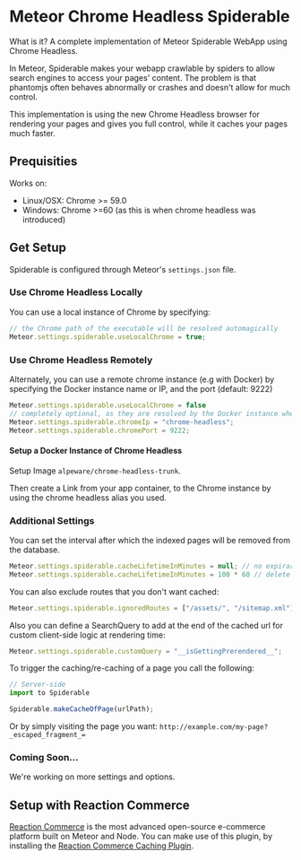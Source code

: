 # Meteor Chrome Headless Spiderable

What is it? A complete implementation of Meteor Spiderable WebApp using Chrome Headless. 

In Meteor, Spiderable makes your webapp crawlable by spiders to allow search engines to access your pages' content. The problem is that phantomjs often behaves abnormally or crashes and doesn't allow for much control.

This implementation is using the new Chrome Headless browser for rendering your pages and gives you full control, while it caches your pages much faster.

## Prequisities
Works on:
* Linux/OSX: Chrome >= 59.0
* Windows: Chrome >=60 (as this is when chrome headless was introduced)

## Get Setup
Spiderable is configured through Meteor's `settings.json` file.

### Use Chrome Headless Locally
You can use a local instance of Chrome by specifying:
```js
// the Chrome path of the executable will be resolved automagically
Meteor.settings.spiderable.useLocalChrome = true; 
```

### Use Chrome Headless Remotely
Alternately, you can use a remote chrome instance (e.g with Docker) by specifying the Docker instance name or IP, and the port (default: 9222)
```js
Meteor.settings.spiderable.useLocalChrome = false
// completely optional, as they are resolved by the Docker instance when linked
Meteor.settings.spiderable.chromeIp = "chrome-headless";
Meteor.settings.spiderable.chromePort = 9222;
```

#### Setup a Docker Instance of Chrome Headless
Setup Image `alpeware/chrome-headless-trunk`. 

Then create a Link from your app container, to the Chrome instance by using the chrome headless alias you used.

### Additional Settings
You can set the interval after which the indexed pages will be removed from the database.
```js
Meteor.settings.spiderable.cacheLifetimeInMinutes = null; // no expiraration
Meteor.settings.spiderable.cacheLifetimeInMinutes = 100 * 60 // delete after 100 hours.
```

You can also exclude routes that you don't want cached:
```js
Meteor.settings.spiderable.ignoredRoutes = ["/assets/", "/sitemap.xml"];
```

Also you can define a SearchQuery to add at the end of the cached url for custom client-side logic at rendering time:
```js
Meteor.settings.spiderable.customQuery = "__isGettingPrerendered__";
```

To trigger the caching/re-caching of a page you call the following:
```js
// Server-side
import to Spiderable

Spiderable.makeCacheOfPage(urlPath);
```
Or by simply visiting the page you want: `http://example.com/my-page?_escaped_fragment_=`

### Coming Soon...
We're working on more settings and options.

## Setup with Reaction Commerce
[Reaction Commerce](https://reactioncommerce.com) is the most advanced open-source e-commerce platform built on Meteor and Node. You can make use of this plugin, by installing the [Reaction Commerce Caching Plugin](https://github.com/artlimes/reaction-commerce-caching-plugin).


